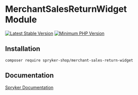 # MerchantSalesReturnWidget Module
[![Latest Stable Version](https://poser.pugx.org/spryker-shop/merchant-sales-return-widget/v/stable.svg)](https://packagist.org/packages/spryker-shop/merchant-sales-return-widget)
[![Minimum PHP Version](https://img.shields.io/badge/php-%3E%3D%207.3-8892BF.svg)](https://php.net/)

## Installation

```
composer require spryker-shop/merchant-sales-return-widget
```

## Documentation

[Spryker Documentation](https://academy.spryker.com/developing_with_spryker/module_guide/modules.html)

